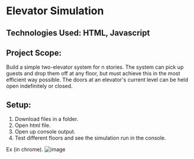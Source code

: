 # Elevator Simulation

## Technologies Used: HTML, Javascript

## Project Scope:

Build a simple two-elevator system for n stories. The system can pick up guests and drop them off at any floor, but must achieve this in the most efficient way possible. The doors at an elevator's current level can be held open indefinitely or closed.


## Setup:
1. Download files in a folder.
2. Open html file.
3. Open up console output.
4. Test different floors and see the simulation run in the console.

Ex (in chrome). ![image](https://user-images.githubusercontent.com/56245127/170414348-fb74f5fa-20c5-4798-8a10-936ba742f596.png)

